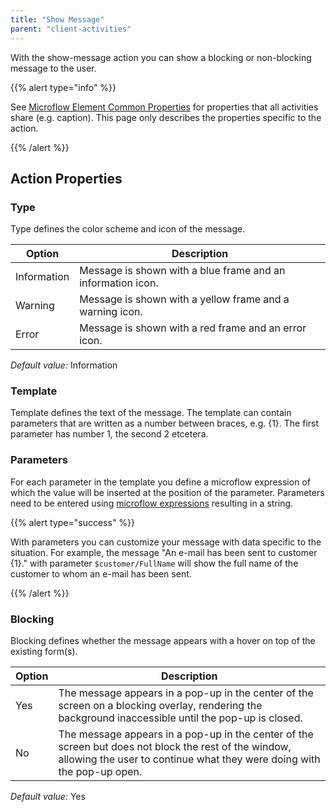 ```yaml
---
title: "Show Message"
parent: "client-activities"
---
```



With the show-message action you can show a blocking or non-blocking message to the user.

{{% alert type="info" %}}

See [Microflow Element Common Properties](microflow-element-common-properties) for properties that all activities share (e.g. caption). This page only describes the properties specific to the action.

{{% /alert %}}

## Action Properties

### Type

Type defines the color scheme and icon of the message.

| Option | Description |
| --- | --- |
| Information | Message is shown with a blue frame and an information icon. |
| Warning | Message is shown with a yellow frame and a warning icon. |
| Error | Message is shown with a red frame and an error icon. |

_Default value:_ Information

### Template

Template defines the text of the message. The template can contain parameters that are written as a number between braces, e.g. {1}. The first parameter has number 1, the second 2 etcetera.

### Parameters

For each parameter in the template you define a microflow expression of which the value will be inserted at the position of the parameter. Parameters need to be entered using [microflow expressions](microflow-expressions) resulting in a string.

{{% alert type="success" %}}

With parameters you can customize your message with data specific to the situation. For example, the message "An e-mail has been sent to customer {1}." with parameter `$customer/FullName` will show the full name of the customer to whom an e-mail has been sent.

{{% /alert %}}

### Blocking

Blocking defines whether the message appears with a hover on top of the existing form(s).

| Option | Description |
| --- | --- |
| Yes | The message appears in a pop-up in the center of the screen on a blocking overlay, rendering the background inaccessible until the pop-up is closed. |
| No | The message appears in a pop-up in the center of the screen but does not block the rest of the window, allowing the user to continue what they were doing with the pop-up open. |

_Default value:_ Yes
